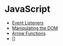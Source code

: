 # JavaScript

 - [Event Listeners](event-listeners.md)
 - [Manipulating the DOM](dom-manipulation.md)
 - [Arrow Functions](arrow-functions.md)
 - []
